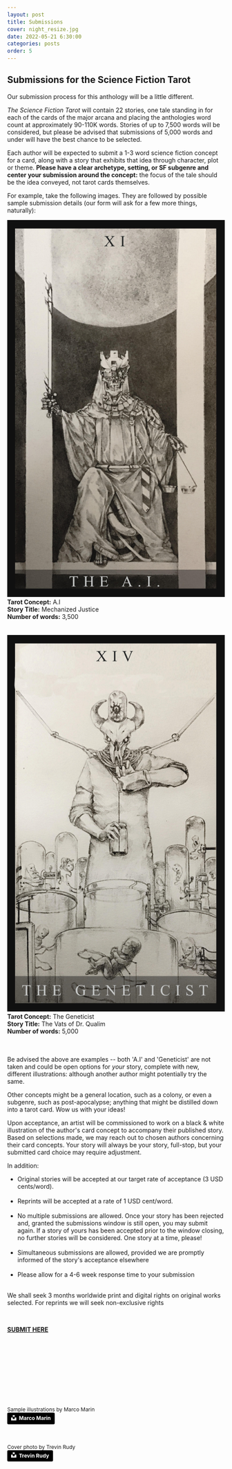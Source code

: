 ```yaml
---
layout: post
title: Submissions
cover: night_resize.jpg
date: 2022-05-21 6:30:00
categories: posts
order: 5
---
```


## Submissions for the Science Fiction Tarot


<p>Our submission process for this anthology will be a little different.</p>
<p><em>The Science Fiction Tarot</em> will contain 22 stories, one tale standing in for each of the cards of the major arcana and placing the anthologies word count at approximately 90-110K words. Stories of up to 7,500 words will be considered, but please be advised that submissions of 5,000 words and under will have the best chance to be selected.</p>
<p>Each author will be expected to submit a 1-3 word science fiction concept for a card, along with a story that exhibits that idea through character, plot or theme. <strong>Please have a clear archetype, setting, or SF subgenre and center your submission around the concept:</strong> the focus of the tale should be the idea conveyed, not tarot cards themselves.</p>
<p>For example, take the following images. They are followed by possible sample submission details (our form will ask for a few more things, naturally):<p>
<div class="tile">
	<div>
		<img src="/images/Tarot_AI.jpg" class="tarot_card" />
		<div>
			<strong>Tarot Concept:</strong> A.I<br />
			<strong>Story Title:</strong> Mechanized Justice<br />
			<strong>Number of words:</strong> 3,500<br />
		</div>
	</div>
</div>
<br />
<br />
<div class="tile">
	<div>
		<img src="/images/Tarot_Geneticist.jpg" class="tarot_card" />
		<div>
			<strong>Tarot Concept:</strong> The Geneticist <br />
			<strong>Story Title:</strong> The Vats of Dr. Qualim <br />
			<strong>Number of words:</strong> 5,000  <br />
		</div>
	</div>
</div>
<br />
<br />
<p>Be advised the above are examples -- both 'A.I' and 'Geneticist' are not taken and could be open options for <em>your</em> story, complete with new, different illustrations: although another author might potentially try the same.<p>
<p>Other concepts might be a general location, such as a colony, or even a subgenre, such as post-apocalypse; anything that might be distilled down into a tarot card. Wow us with your ideas!</p>
<p>Upon acceptance, an artist will be commissioned to work on a black & white illustration of the author's card concept to accompany their published story. Based on selections made, we may reach out to chosen authors concerning their card concepts. Your story will always be your story, full-stop, but your submitted card choice may require adjustment.</p>
<p>In addition:</p>

- Original stories will be accepted at our target rate of acceptance (3 USD cents/word).
  <br /><br />
- Reprints will be accepted at a rate of 1 USD cent/word.
  <br /><br />
- No multiple submissions are allowed. Once your story has been rejected and, granted the submissions window is still open, you may submit again. If a story of yours has been accepted prior to the window closing, no further stories will be considered. One story at a time, please!
  <br /><br />
- Simultaneous submissions are allowed, provided we are promptly informed of the story's acceptance elsewhere
  <br /><br />
- Please allow for a 4-6 week response time to your submission
<br /><br />
<p>We shall seek 3 months worldwide print and digital rights on original works selected. For reprints we will seek non-exclusive rights</p>
<p>&nbsp;<p>
<strong><a href="https://docs.google.com/forms/d/e/1FAIpQLSedIB1LJxTcVghLvMpviOViU8cOKQn9VwG9hzXxZfwIj4LMwQ/viewform" target="_blank">SUBMIT HERE</a></strong><br />
<p>&nbsp;<p>
<p>&nbsp;<p>
<p>&nbsp;<p>
<p>&nbsp;<p>
<p>&nbsp;<p>

<div style="font-size:12px">
Sample illustrations by Marco Marin
</div>
<a style="background-color:black;color:white;text-decoration:none;padding:4px 6px;font-family:-apple-system, BlinkMacSystemFont, &quot;San Francisco&quot;, &quot;Helvetica Neue&quot;, Helvetica, Ubuntu, Roboto, Noto, &quot;Segoe UI&quot;, Arial, sans-serif;font-size:12px;font-weight:bold;line-height:1.2;display:inline-block;border-radius:3px" href="https://www.artstation.com/ulmo88" target="_blank" rel="noopener noreferrer" title="Download free do whatever you want high-resolution photos from Trevin Rudy"><span style="display:inline-block;padding:2px 3px"><svg xmlns="http://www.w3.org/2000/svg" style="height:12px;width:auto;position:relative;vertical-align:middle;top:-2px;fill:white" viewBox="0 0 32 32"><title>unsplash-logo</title><path d="M10 9V0h12v9H10zm12 5h10v18H0V14h10v9h12v-9z"></path></svg></span><span style="display:inline-block;padding:2px 3px">Marco Marin</span></a>
<p>&nbsp;<p>
<div style="font-size:12px">
Cover photo by Trevin Rudy
</div>
<a style="background-color:black;color:white;text-decoration:none;padding:4px 6px;font-family:-apple-system, BlinkMacSystemFont, &quot;San Francisco&quot;, &quot;Helvetica Neue&quot;, Helvetica, Ubuntu, Roboto, Noto, &quot;Segoe UI&quot;, Arial, sans-serif;font-size:12px;font-weight:bold;line-height:1.2;display:inline-block;border-radius:3px" href="https://unsplash.com/@trevinrudy?utm_medium=referral&amp;utm_campaign=photographer-credit&amp;utm_content=creditBadge" target="_blank" rel="noopener noreferrer" title="Download free do whatever you want high-resolution photos from Trevin Rudy"><span style="display:inline-block;padding:2px 3px"><svg xmlns="http://www.w3.org/2000/svg" style="height:12px;width:auto;position:relative;vertical-align:middle;top:-2px;fill:white" viewBox="0 0 32 32"><title>unsplash-logo</title><path d="M10 9V0h12v9H10zm12 5h10v18H0V14h10v9h12v-9z"></path></svg></span><span style="display:inline-block;padding:2px 3px">Trevin Rudy</span></a>
